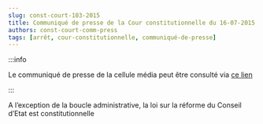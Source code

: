 ```yaml
---   
slug: const-court-103-2015
title: Communiqué de presse de la Cour constitutionnelle du 16-07-2015
authors: const-court-comm-press
tags: [arrêt, cour-constitutionnelle, communiqué-de-presse]
---
```


:::info

Le communiqué de presse de la cellule média peut être consulté via [ce lien](https://www.const-court.be/public/f/2015/2015-103f-info.pdf) 

:::

A l’exception de la boucle administrative, la loi sur la réforme du Conseil d’Etat est constitutionnelle
